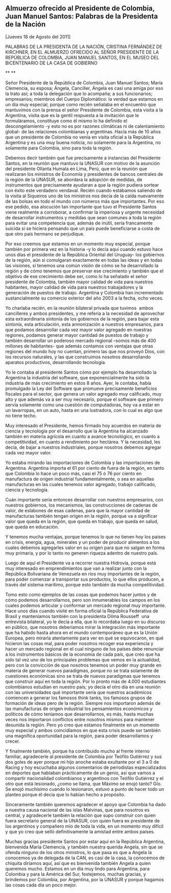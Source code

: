 Almuerzo ofrecido al Presidente de Colombia, Juan Manuel Santos: Palabras de la Presidenta de la Nación
-------------------------------------------------------------------------------------------------------

[Jueves 18 de Agosto del 2011]

PALABRAS DE LA PRESIDENTA DE LA NACIÓN, CRISTINA FERNÁNDEZ DE KIRCHNER,
EN EL ALMUERZO OFRECIDO AL SEÑOR PRESIDENTE DE LA REPÚBLICA DE COLOMBIA,
JUAN MANUEL SANTOS, EN EL MUSEO DEL BICENTENARIO DE LA CASA DE GOBIERNO

** **

Señor Presidente de la República de Colombia, Juan Manuel Santos; María
Clemencia, su esposa; Ángela, Canciller, Ángela es casi una amiga por
eso la trato así; a toda la delegación que lo acompaña; a sus
funcionarios; empresarios; miembros del Cuerpo Diplomático: la verdad
que estamos en un día muy especial, porque como recién señalaba en el
encuentro que mantuvimos con la prensa el señor Presidente de Colombia,
esta visita a la Argentina, visita que es la gentil respuesta a la
invitación que le formuláramos, constituye como él mismo lo ha definido
el descongelamiento -y esto no es por razones climáticas ni de
calentamiento global- de las relaciones colombianas y argentinas. Hacía
más de 10 años que un presidente de Colombia no venía en visita oficial
a la República Argentina y es una muy buena noticia, no solamente para
la Argentina, no solamente para Colombia, sino para toda la región.

Debemos decir también que fue precisamente a instancias del Presidente
Santos, en la reunión que mantuvo la UNASUR con motivo de la asunción
del presidente Ollanta Humala en Lima, Perú, que en la reunión que
realizaran los ministros de Economía y presidentes de bancos centrales
de la región de la UNASUR, se abordara la adopción de medidas, de
instrumentos que precisamente ayudaran a que la región pudiera sortear
con éxito este verdadero vendaval. Recién cuando estábamos saliendo de
la visita al Siqueiros uno de los ministros nos decía de la caída
nuevamente de las bolsas en todo el mundo con números más que
importantes. Por eso ese pedido, esa alocución tan importante que tuvo
el Presidente Santos viene realmente a corroborar, a confirmar la
imperiosa y urgente necesidad de desarrollar instrumentos y medidas que
sean comunes a toda la región para evitar una competencia que, además de
inútil, sería francamente suicida si se hiciera pensando que un país
puede beneficiarse a costa de que otro país hermano se perjudique.

Por eso creemos que estamos en un momento muy especial, porque también
por primera vez en la historia -y lo decía aquí cuando estuvo hace unos
días el presidente de la República Oriental del Uruguay- los gobiernos
de la región, aún si comulgaran exactamente en todas las ideas y en
todas las visiones, sí tenemos una común visión de cómo se ha
desarrollado la región y de cómo tenemos que preservar ese crecimiento y
también que el objetivo de ese crecimiento debe ser, como lo ha señalado
el señor presidente de Colombia, también mayor calidad de vida para
nuestros habitantes, mayor calidad de vida para nuestros trabajadores y
la generación de puestos de trabajo. Argentina y Colombia han
incrementado sustancialmente su comercio exterior del año 2003 a la
fecha, ocho veces.

Yo charlaba recién, en la reunión bilateral privada que tuvimos  ambos
cancilleres y ambos presidentes, y me refería a la necesidad de
aprovechar esta extraordinaria sintonía de los gobiernos de la región,
para bajar esta sintonía, esta articulación, esta armonización a
nuestros empresarios, para que podamos desarrollar cada vez mayor valor
agregado en nuestras regiones, podamos generar mayor cantidad de puestos
de trabajo y también desarrollar un poderoso mercado regional –somos más
de 400 millones de habitantes- que además contamos con ventajas que
otras regiones del mundo hoy no cuentan, primero las que nos proveyó
Dios, con los recursos naturales, y las que construimos nosotros
desarrollando aparatos productivos, desarrollando tecnología.

Yo le contaba al presidente Santos cómo por ejemplo ha desarrollado la
Argentina la industria del software, que exponencialmente ha sido la
industria de más crecimiento en estos 8 años. Ayer, le contaba, había
promulgado la Ley del Software que promueve precisamente beneficios
fiscales para el sector, que genera un valor agregado muy calificado,
muy alto y que además va a ser muy necesario, porque el software que
primero servía solamente como una cuestión de computadoras, hoy va a
estar en un lavarropas, en un auto, hasta en una lustradora, con lo cual
es algo que no tiene techo.

Muy interesado el Presidente, hemos firmado hoy acuerdos en materia de
ciencia y tecnología por el desarrollo que la Argentina ha alcanzado
también en materia agrícola en cuanto a avance tecnológico, en cuanto a
competitividad, en cuanto a rendimiento por hectárea. Y la necesidad,
les decía, de bajar a nuestros industriales, porque nosotros debemos
agregar cada vez mayor valor.

Yo estaba mirando las importaciones de Colombia y las importaciones de
Argentina. Argentina importa el 61 por ciento de fuera de la región, en
tanto que Colombia lo hace un poco más, casi el 75 ó 76 por ciento en
manufactura de origen industrial fundamentalmente, o sea en aquellas
manufacturas en las cuales tenemos valor agregado, trabajo calificado,
ciencia y tecnología.

Cuán importante sería entonces desarrollar con nuestros empresarios, con
nuestros gobiernos, los mecanismos, las construcciones de cadenas de
valor, de eslabones de esas cadenas, para que la mayor cantidad de
manufacturas también tengan origen en la región, porque va a significar
valor que queda en la región, que queda en trabajo, que queda en salud,
que queda en educación.

Y tenemos mucha ventajas, porque tenemos lo que no tienen hoy los países
en crisis, energía, agua, minerales y un poder de producir alimentos a
los cuales debemos agregarles valor en su origen para que no salgan en
forma muy primaria, y por lo tanto no generen riqueza adentro de nuestro
país.

Luego de aquí el Presidente va a recorrer nuestra Hidrovía, porque está
muy interesado en emprendimientos que van a realizar junto con la
República Bolivariana de Venezuela en ríos muy importantes de la región,
para poder comenzar a transportar sus productos, lo que ellos producen,
a través del sistema marítimo, porque esto también da mucha
competitividad.

Tomo esto como ejemplos de las cosas que podemos hacer juntos y de cómo
podemos desarrollarnos, pero son innumerables los campos en los cuales
podemos articular y conformar un mercado regional muy importante. Hace
unos días cuando visité en forma oficial la República Federativa de
Brasil y manteníamos también con la presidenta Dilma Rousseff  una
entrevista bilateral, yo le decía a ella, que lo recordaba luego en su
discurso en público, que nosotros deberíamos mirar la integración más
importante que ha habido hasta ahora en el mundo contemporáneo que es la
Unión Europea, pero mirarla atentamente para ver en qué se equivocaron,
en qué hicieron las cosas mal, para poder nosotros recoger esa
experiencia y hacer un mercado regional en el cual ninguno de los países
debe renunciar a los instrumentos básicos de la economía de cada país,
que creo que ha sido tal vez uno de los principales problemas que vemos
en la actualidad, pero con la convicción de que nosotros tenemos un
poder muy grande en materia de generar nuevos paradigmas, porque no se
trata solamente de cuestiones económicas sino se trata de nuevos
paradigmas que tenemos que construir aquí en toda la región. Por lo
pronto más de 4.000 estudiantes colombianos estudian en nuestro país; yo
decía el otro día en una reunión con las universidades qué importante
sería que nuestros académicos comiencen a generar los famosos think
tanks, los famosos grupos de formación de ideas pero de la región.
Siempre nos importaron además de las manufacturas de origen industrial
los pensamientos económicos y políticos de cómo teníamos que
desarrollarnos, es más, hasta muchas veces nos importaron conflictos
entre nosotros mismos para mantener desunida la región. Pero yo creo que
estamos finalmente en un momento muy especial y ambos coincidíamos en
que esta crisis puede ser también una magnífica oportunidad para la
región, para poder desarrollamos y crecer.

Y finalmente también, porque ha contribuido mucho al frente interno
familiar, agradecerle al presidente de Colombia por Teófilo Gutiérrez y
sus dos goles de ayer porque mi hijo anoche estaba exultante por el 3 a
0 de Racing y hoy escuchaba algunos comentarios de periodistas
especializados en deportes que hablaban prácticamente de un genio, así
que vamos a compartir nacionalidad colombianos y argentinos con Teófilo
Gutiérrez y el otro que está lesionado, ¿como se llama, que Máximo se
enojó tanto? Gío. Se enojó muchísimo cuando lo lesionaron, estuvo a
punto de hacer todo un planteo porque él decía que lo habían hecho a
propósito.

Sinceramente también queremos agradecer el apoyo que Colombia ha dado a
nuestra causa nacional de las islas Malvinas, que para nosotros es
central, y agradecerle también la relación que supo construir con quien
fuera secretario general de la UNASUR, con quien fuera ex presidente de
los argentinos y compañero mío de toda la vida, en un momento muy
difícil y que yo creo que selló definitivamente la amistad entre ambos
países.

Muchas gracias presidente Santos por estar aquí en la República
Argentina, bienvenida María Clemencia, y también nuestra querida Angela,
sin que se ofenda ninguno de los otros ministros, lo que pasa es que a
Angela la conocemos ya de delegada de la CAN, es casi de la casa, la
conocemos de chiquita diríamos aquí, así que es bienvenida también
Angela a quien queremos mucho. Estamos en un día muy lindo para
Argentina, para Colombia y para la América del Sur, festejemos, muchas
gracias, y brindemos por Colombia, por Argentina, por la UNASUR y porque
hagamos las cosas cada día un poco mejor.
